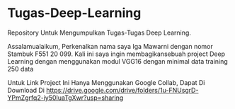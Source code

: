 # Tugas-Deep-Learning
Repository Untuk Mengumpulkan Tugas-Tugas Deep Learning.

Assalamualaikum, Perkenalkan nama saya Iga Mawarni dengan nomor Stambuk F551 20 099. Kali ini saya ingin membagikansebuah project Deep Learning dengan menggunakan modul VGG16 dengan minimal data training 250 data

Untuk Link Project Ini Hanya Menggunakan Google Collab, Dapat Di Download Di https://drive.google.com/drive/folders/1u-FNUsgrD-YPmZgrfq2-iy50IuaTgXwr?usp=sharing
